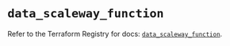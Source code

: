 # `data_scaleway_function`

Refer to the Terraform Registry for docs: [`data_scaleway_function`](https://registry.terraform.io/providers/scaleway/scaleway/2.57.0/docs/data-sources/function).
